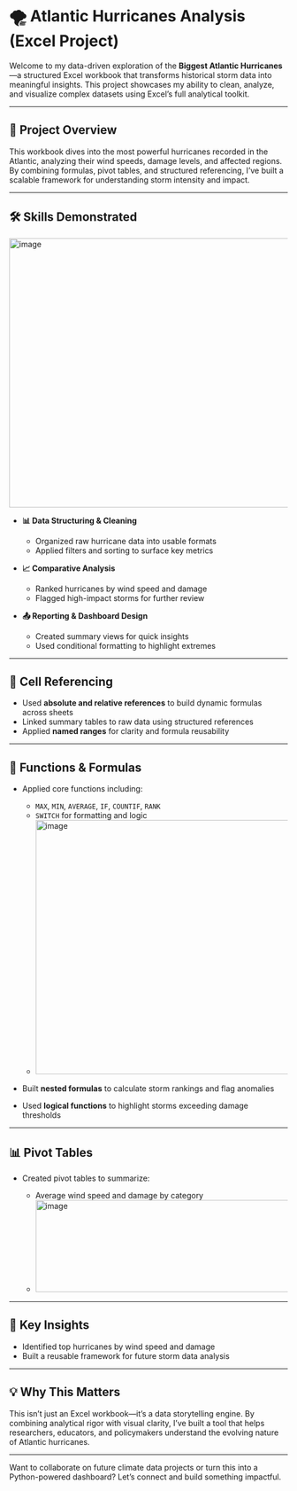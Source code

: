 # 🌪️ Atlantic Hurricanes Analysis (Excel Project)

Welcome to my data-driven exploration of the **Biggest Atlantic Hurricanes**—a structured Excel workbook that transforms historical storm data into meaningful insights. This project showcases my ability to clean, analyze, and visualize complex datasets using Excel’s full analytical toolkit.

---

## 🚀 Project Overview

This workbook dives into the most powerful hurricanes recorded in the Atlantic, analyzing their wind speeds, damage levels, and affected regions. By combining formulas, pivot tables, and structured referencing, I’ve built a scalable framework for understanding storm intensity and impact.

---

## 🛠️ Skills Demonstrated
<img width="770" height="486" alt="image" src="https://github.com/user-attachments/assets/999ab3dc-ef10-45de-b17b-c38ac826ee6d" />


- **📊 Data Structuring & Cleaning**
  - Organized raw hurricane data into usable formats
  - Applied filters and sorting to surface key metrics

- **📈 Comparative Analysis**
  - Ranked hurricanes by wind speed and damage
  - Flagged high-impact storms for further review

- **📤 Reporting & Dashboard Design**
  - Created summary views for quick insights
  - Used conditional formatting to highlight extremes

---

## 🔗 Cell Referencing

- Used **absolute and relative references** to build dynamic formulas across sheets
- Linked summary tables to raw data using structured references
- Applied **named ranges** for clarity and formula reusability

---

## 🧮 Functions & Formulas

- Applied core functions including:
  - `MAX`, `MIN`, `AVERAGE`, `IF`, `COUNTIF`, `RANK`
  - `SWITCH` for formatting and logic
  - <img width="688" height="459" alt="image" src="https://github.com/user-attachments/assets/05d6da34-cbcd-4cab-ab98-14187ea1ce13" />

- Built **nested formulas** to calculate storm rankings and flag anomalies
- Used **logical functions** to highlight storms exceeding damage thresholds

---

## 📊 Pivot Tables

- Created pivot tables to summarize:

  - Average wind speed and damage by category
  - <img width="480" height="166" alt="image" src="https://github.com/user-attachments/assets/aa3ba272-e11b-4f59-8610-88c9fc3a6383" />



---

## 📌 Key Insights

- Identified top hurricanes by wind speed and damage
- Built a reusable framework for future storm data analysis

---

## 💡 Why This Matters

This isn’t just an Excel workbook—it’s a data storytelling engine. By combining analytical rigor with visual clarity, I’ve built a tool that helps researchers, educators, and policymakers understand the evolving nature of Atlantic hurricanes.

---

Want to collaborate on future climate data projects or turn this into a Python-powered dashboard? Let’s connect and build something impactful.
